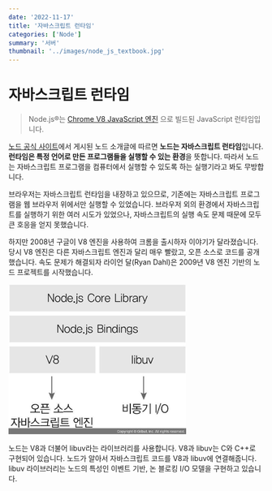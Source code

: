 ```yaml
---
date: '2022-11-17'
title: '자바스크립트 런타임'
categories: ['Node']
summary: '서버'
thumbnail: '../images/node_js_textbook.jpg'
---
```


# 자바스크립트 런타임

> Node.js®는 [Chrome V8 JavaScript 엔진](https://v8.dev/)
> 으로 빌드된 JavaScript 런타임입니다.

[노드 공식 사이트](https://nodejs.org/ko/)에서 게시된 노드 소개글에 따르면 **노드는 자바스크립트 런타임**입니다. **런타임은 특정 언어로 만든 프로그램들을 실행할 수 있는 환경**을 뜻합니다. 따라서 노드는 자바스크립트 프로그램을 컴퓨터에서 실행할 수 있도록 하는 실행기라고 봐도 무방합니다.

브라우저는 자바스크립트 런타임을 내장하고 있으므로, 기존에는 자바스크립트 프로그램을 웹 브라우저 위에서만 실행할 수 있었습니다. 브라우저 외의 환경에서 자바스크립트를 실행하기 위한 여러 시도가 있었으나, 자바스크립트의 실행 속도 문제 때문에 모두 큰 호응을 얻지 못했습니다.

하지만 2008년 구글이 V8 엔진을 사용하여 크롬을 출시하자 이야기가 달라졌습니다. 당시 V8 엔진은 다른 자바스크립트 엔진과 달리 매우 빨랐고, 오픈 소스로 코드를 공개했습니다. 속도 문제가 해결되자 라이언 달(Ryan Dahl)은 2009년 V8 엔진 기반의 노드 프로젝트를 시작했습니다.

<img src='./images/internal_structure_of_node.JPG' width='350px'>

노드는 V8과 더불어 libuv라는 라이브러리를 사용합니다. V8과 libuv는 C와 C++로 구현되어 있습니다. 노드가 알아서 자바스크립트 코드를 V8과 libuv에 연결해줍니다. libuv 라이브러리는 노드의 특성인 이벤트 기반, 논 블로킹 I/O 모델을 구현하고 있습니다.
